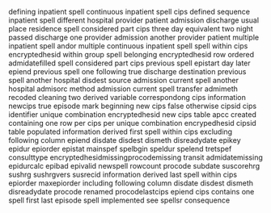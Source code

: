 defining inpatient spell continuous inpatient spell cips defined sequence inpatient spell different hospital provider patient admission discharge usual place residence spell considered part cips three day equivalent two night passed discharge one provider admission another provider patient multiple inpatient spell andor multiple continuous inpatient spell spell within cips encryptedhesid within group spell belonging encryptedhesid row ordered admidatefilled spell considered part cips previous spell epistart day later epiend previous spell one following true discharge destination previous spell another hospital disdest source admission current spell another hospital admisorc method admission current spell transfer admimeth recoded cleaning two derived variable correspondong cips information newcips true episode mark beginning new cips false otherwise cipsid cips identifier unique combination encryptedhesid new cips table apcc created containing one row per cips per unique combination encrypedhesid cipsid table populated information derived first spell within cips excluding following column epiend disdate disdest dismeth disreadydate epikey epidur epiorder epistat mainspef spelbgin speldur spelend tretspef consulttype encryptedhesidmissingprocodemissing transit admidatemissing epidurcalc epibad epivalid newspell rowcount procode subdate suscorehrg sushrg sushrgvers susrecid information derived last spell within cips epiorder maxepiorder including following column disdate disdest dismeth disreadydate procode renamed procodelastcips epiend cips contains one spell first last episode spell implemented see spellsr consequence